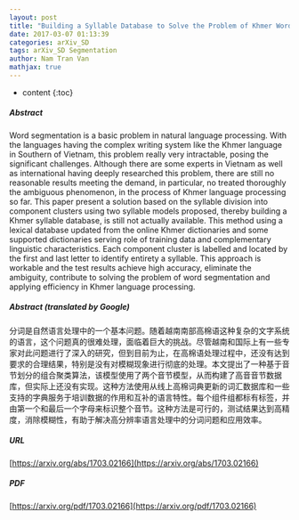 ```yaml
---
layout: post
title: "Building a Syllable Database to Solve the Problem of Khmer Word Segmentation"
date: 2017-03-07 01:13:39
categories: arXiv_SD
tags: arXiv_SD Segmentation
author: Nam Tran Van
mathjax: true
---
```


* content
{:toc}

##### Abstract
Word segmentation is a basic problem in natural language processing. With the languages having the complex writing system like the Khmer language in Southern of Vietnam, this problem really very intractable, posing the significant challenges. Although there are some experts in Vietnam as well as international having deeply researched this problem, there are still no reasonable results meeting the demand, in particular, no treated thoroughly the ambiguous phenomenon, in the process of Khmer language processing so far. This paper present a solution based on the syllable division into component clusters using two syllable models proposed, thereby building a Khmer syllable database, is still not actually available. This method using a lexical database updated from the online Khmer dictionaries and some supported dictionaries serving role of training data and complementary linguistic characteristics. Each component cluster is labelled and located by the first and last letter to identify entirety a syllable. This approach is workable and the test results achieve high accuracy, eliminate the ambiguity, contribute to solving the problem of word segmentation and applying efficiency in Khmer language processing.

##### Abstract (translated by Google)
分词是自然语言处理中的一个基本问题。随着越南南部高棉语这种复杂的文字系统的语言，这个问题真的很难处理，面临着巨大的挑战。尽管越南和国际上有一些专家对此问题进行了深入的研究，但到目前为止，在高棉语处理过程中，还没有达到要求的合理结果，特别是没有对模糊现象进行彻底的处理。本文提出了一种基于音节划分的组合聚类算法，该模型使用了两个音节模型，从而构建了高音音节数据库，但实际上还没有实现。这种方法使用从线上高棉词典更新的词汇数据库和一些支持的字典服务于培训数据的作用和互补的语言特性。每个组件组都标有标签，并由第一个和最后一个字母来标识整个音节。这种方法是可行的，测试结果达到高精度，消除模糊性，有助于解决高分辨率语言处理中的分词问题和应用效率。

##### URL
[https://arxiv.org/abs/1703.02166](https://arxiv.org/abs/1703.02166)

##### PDF
[https://arxiv.org/pdf/1703.02166](https://arxiv.org/pdf/1703.02166)

